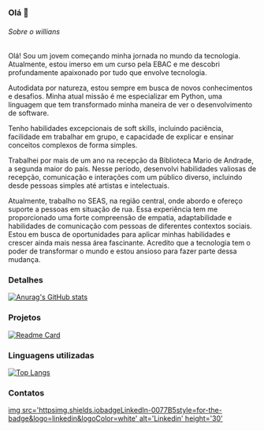 ### Olá 👋


###### Sobre o willians
Olá! Sou um jovem começando minha jornada no mundo da tecnologia. Atualmente, estou imerso em um curso pela EBAC e me descobri profundamente apaixonado por tudo que envolve tecnologia. 

 Autodidata por natureza, estou sempre em busca de novos conhecimentos e desafios. Minha atual missão é me especializar em Python, uma linguagem que tem transformado minha maneira de ver o desenvolvimento de software.

 Tenho habilidades excepcionais de soft skills, incluindo paciência, facilidade em trabalhar em grupo, e capacidade de explicar e ensinar conceitos complexos de forma simples.

 Trabalhei por mais de um ano na recepção da Biblioteca Mario de Andrade, a segunda maior do país. Nesse período, desenvolvi habilidades valiosas de recepção, comunicação e interações com um público diverso, incluindo desde pessoas simples até artistas e intelectuais.

 Atualmente, trabalho no SEAS, na região central, onde abordo e ofereço suporte a pessoas em situação de rua. Essa experiência tem me proporcionado uma forte compreensão de empatia, adaptabilidade e habilidades de comunicação com pessoas de diferentes contextos sociais.
 Estou em busca de oportunidades para aplicar minhas habilidades e crescer ainda mais nessa área fascinante. Acredito que a tecnologia tem o poder de transformar o mundo e estou ansioso para fazer parte dessa mudança.

### Detalhes

[![Anurag's GitHub stats](httpsgithub-readme-stats.vercel.appapiusername=pedrogithub1406&show_icons=true&theme=dark)](httpsgithub.comanuraghazragithub-readme-stats)

### Projetos

[![Readme Card](httpsgithub-readme-stats.vercel.appapipinusername=githubjavascriptebac&repo=variavel&theme=dark)](httpsgithub.comanuraghazragithub-readme-stats)

### Linguagens utilizadas

[![Top Langs](httpsgithub-readme-stats.vercel.appapitop-langsusername=githubjavascriptebac&layout=compact)](httpsgithub.comanuraghazragithub-readme-stats)


### Contatos

[img src='httpsimg.shields.iobadgeLinkedIn-0077B5style=for-the-badge&logo=linkedin&logoColor=white' alt='Linkedin' height='30'](httpswww.linkedin.cominpedrobrocaldi)


